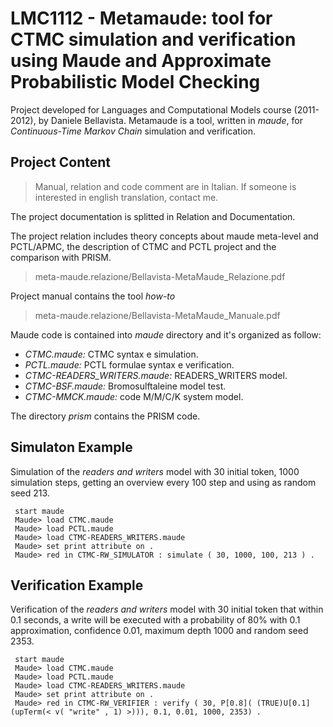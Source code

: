 # LMC1112 - Metamaude: tool for CTMC simulation and verification using Maude and Approximate Probabilistic Model Checking

Project developed for Languages and Computational Models course (2011-2012), by
Daniele Bellavista. Metamaude is a tool, written in *maude*, for
*Continuous-Time Markov Chain* simulation and verification.

## Project Content

> Manual, relation and code comment are in Italian. If someone is interested in
> english translation, contact me.

The project documentation is splitted in Relation and Documentation.

The project relation includes theory concepts about maude meta-level and
PCTL/APMC, the description of CTMC and PCTL project and the comparison with
PRISM.
>	meta-maude.relazione/Bellavista-MetaMaude\_Relazione.pdf

Project manual contains the tool *how-to*
>	meta-maude.relazione/Bellavista-MetaMaude\_Manuale.pdf

Maude code is contained into *maude* directory and it's organized as follow:

* _CTMC.maude:_ CTMC syntax e simulation.
* _PCTL.maude:_ PCTL formulae syntax e verification.
* _CTMC-READERS\_WRITERS.maude:_ READERS\_WRITERS model.
* _CTMC-BSF.maude:_ Bromosulftaleine model test.
* _CTMC-MMCK.maude:_ code M/M/C/K system model.

The directory *prism* contains the PRISM code.
	
## Simulaton Example

Simulation of the *readers and writers* model with 30 initial token,
1000 simulation steps, getting an overview every 100 step and using as random
seed 213.

	 start maude
	 Maude> load CTMC.maude
	 Maude> load PCTL.maude
	 Maude> load CTMC-READERS_WRITERS.maude
	 Maude> set print attribute on .
	 Maude> red in CTMC-RW_SIMULATOR : simulate ( 30, 1000, 100, 213 ) .

## Verification Example

Verification of the *readers and writers* model with 30 initial token that
within 0.1 seconds, a write will be executed with a probability of 80% with
0.1 approximation, confidence 0.01, maximum depth 1000 and random seed 2353.

	 start maude
	 Maude> load CTMC.maude
	 Maude> load PCTL.maude
	 Maude> load CTMC-READERS_WRITERS.maude
	 Maude> set print attribute on .
	 Maude> red in CTMC-RW_VERIFIER : verify ( 30, P[0.8]( (TRUE)U[0.1](upTerm(< v( "write" , 1) >))), 0.1, 0.01, 1000, 2353) .

